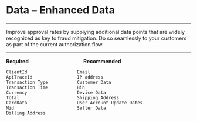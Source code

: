# Data – Enhanced Data

---

Improve approval rates by supplying additional data points that are widely recognized as key to fraud mitigation. Do so seamlessly to your customers as part of the current authorization flow.

---

**Required** &nbsp;&nbsp;&nbsp;&nbsp;&nbsp;&nbsp;&nbsp;&nbsp;&nbsp;&nbsp;&nbsp;&nbsp;&nbsp;&nbsp;&nbsp;&nbsp;&nbsp;&nbsp;&nbsp;&nbsp;&nbsp;&nbsp;&nbsp;&nbsp;&nbsp;&nbsp;&nbsp;&nbsp;&nbsp;&nbsp;&nbsp;&nbsp;&nbsp;&nbsp;&nbsp;&nbsp; **Recommended**
``` text
ClientId                   Email
ApiTraceId                 IP address
Transaction Type           Customer Data
Transaction Time           Bin
Currency                   Device Data
Total                      Shipping Address
CardData                   User Account Update Dates
Mid                        Seller Data
Billing Address
```






